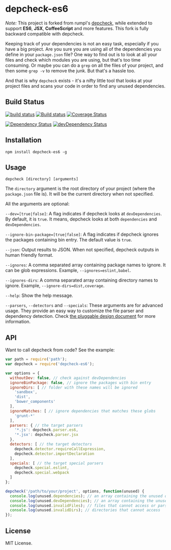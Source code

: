 # depcheck-es6

*Note:* This project is forked from rumpl's [depcheck](https://github.com/rumpl/depcheck), while extended to support **ES6**, **JSX**, **CoffeeScript** and more features. This fork is fully backward compatible with depcheck.

Keeping track of your dependencies is not an easy task, especially if you have a big project. Are you sure you are using all of the dependencies you define in your `package.json` file? One way to find out is to look at all your files and check which modules you are using, but that's too time consuming. Or maybe you can do a `grep` on all the files of your project, and then some `grep -v` to remove the junk. But that's a hassle too.

And that is why `depcheck` exists - it's a nifty little tool that looks at your project files and scans your code in order to find any unused dependencies.

## Build Status

[![build status](https://secure.travis-ci.org/lijunle/depcheck-es6.svg?branch=master)](http://travis-ci.org/lijunle/depcheck-es6)
[![Build status](https://ci.appveyor.com/api/projects/status/w774aev2mj0s2hlf/branch/master?svg=true)](https://ci.appveyor.com/project/lijunle/depcheck-es6/branch/master)
[![Coverage Status](https://coveralls.io/repos/lijunle/depcheck-es6/badge.svg?branch=master&service=github)](https://coveralls.io/github/lijunle/depcheck-es6?branch=master)

[![Dependency Status](https://david-dm.org/lijunle/depcheck-es6.svg)](https://david-dm.org/lijunle/depcheck-es6)
[![devDependency Status](https://david-dm.org/lijunle/depcheck-es6/dev-status.svg)](https://david-dm.org/lijunle/depcheck-es6#info=devDependencies)

## Installation

```
npm install depcheck-es6 -g
```

## Usage

```
depcheck [directory] [arguments]
```

The `directory` argument is the root directory of your project (where the `package.json` file is). It will be the current directory when not specified.

All the arguments are optional:

`--dev=[true|false]`: A flag indicates if depcheck looks at `devDependencies`. By default, it is `true`. It means, depcheck looks at both `dependencies` and `devDependencies`.

`--ignore-bin-package=[true|false]`: A flag indicates if depcheck ignores the packages containing bin entry. The default value is `true`.

`--json`: Output results to JSON. When not specified, depcheck outputs in human friendly format.

`--ignores`: A comma separated array containing package names to ignore. It can be glob expressions. Example, `--ignores=eslint,babel`.

`--ignores-dirs`: A comma separated array containing directory names to ignore. Example, `--ignore-dirs=dist,coverage`.

`--help`: Show the help message.

`--parsers`, `--detectors` and `--specials`: These arguments are for advanced usage. They provide an easy way to customize the file parser and dependency detection. Check [the pluggable design document](https://github.com/lijunle/depcheck-es6/blob/master/doc/pluggable-design.md) for more information.

## API

Want to call depcheck from code? See the example:

```js
var path = require('path');
var depcheck = require('depcheck-es6');

var options = {
  withoutDev: false, // check against devDependencies
  ignoreBinPackage: false, // ignore the packages with bin entry
  ignoreDirs: [ // folder with these names will be ignored
    'sandbox',
    'dist',
    'bower_components'
  ],
  ignoreMatches: [ // ignore dependencies that matches these globs
    'grunt-*'
  ],
  parsers: { // the target parsers
    '*.js': depcheck.parser.es6,
    '*.jsx': depcheck.parser.jsx
  },
  detectors: [ // the target detectors
    depcheck.detector.requireCallExpression,
    depcheck.detector.importDeclaration
  ],
  specials: [ // the target special parsers
    depcheck.special.eslint,
    depcheck.special.webpack
  ]
};

depcheck('/path/to/your/project', options, function(unused) {
  console.log(unused.dependencies); // an array containing the unused dependencies
  console.log(unused.devDependencies); // an array containing the unused devDependencies
  console.log(unused.invalidFiles); // files that cannot access or parse
  console.log(unused.invalidDirs); // directories that cannot access
});
```

## License

MIT License.
